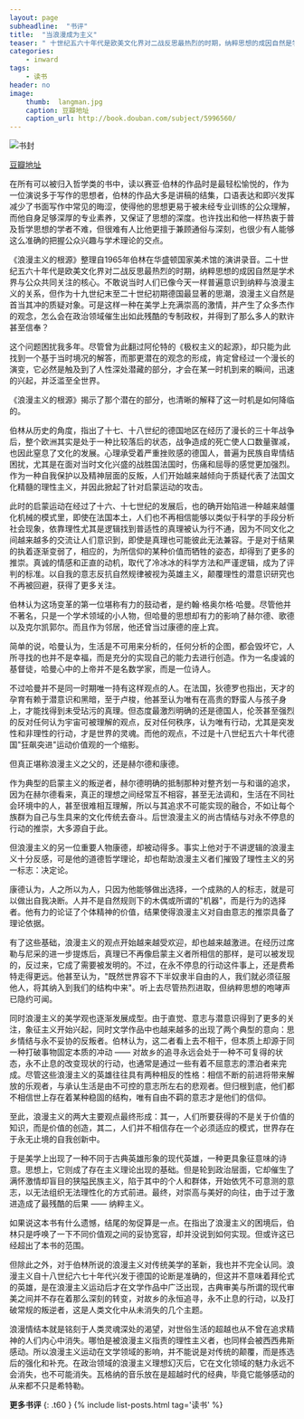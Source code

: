 ```yaml
---
layout: page
subheadline:  "书评"
title:  "当浪漫成为主义"
teaser: " 十世纪五六十年代是欧美文化界对二战反思最热烈的时期，纳粹思想的成因自然是学术界与公众共同关注的核心。作为十九世纪末至二十世纪初期德国最显著的思潮，浪漫主义自然是首当其冲的质疑对象。可是这样一种在美学上充满崇高的激情，并产生了众多杰作的观念，怎么会在政治领域催生出如此残酷的专制政权，并得到了那么多人的默许甚至信奉？  "
categories:
    - inward
tags:
    - 读书
header: no
image:
    thumb:  langman.jpg
    caption: 豆瓣地址
    caption_url: http://book.douban.com/subject/5996560/
---
```


<img src="{{ site.url}}/images/langman.jpg" alt="书封">
<p><a href="http://book.douban.com/subject/5996560/">豆瓣地址</a></p>

在所有可以被归入哲学类的书中，读以赛亚·伯林的作品时是最轻松愉悦的，作为一位演说多于写作的思想者，伯林的作品大多是讲稿的结集，口语表达和即兴发挥减少了书面写作中常见的晦涩，使得他的思想更易于被未经专业训练的公众理解，而他自身足够深厚的专业素养，又保证了思想的深度。也许找出和他一样热衷于普及哲学思想的学者不难，但很难有人比他更擅于兼顾通俗与深刻，也很少有人能够这么准确的把握公众兴趣与学术理论的交点。

《浪漫主义的根源》整理自1965年伯林在华盛顿国家美术馆的演讲录音。二十世纪五六十年代是欧美文化界对二战反思最热烈的时期，纳粹思想的成因自然是学术界与公众共同关注的核心。不敢说当时人们已像今天一样普遍意识到纳粹与浪漫主义的关系，但作为十九世纪末至二十世纪初期德国最显著的思潮，浪漫主义自然是首当其冲的质疑对象。可是这样一种在美学上充满崇高的激情，并产生了众多杰作的观念，怎么会在政治领域催生出如此残酷的专制政权，并得到了那么多人的默许甚至信奉？

这个问题困扰我多年。尽管曾为此翻过阿伦特的《极权主义的起源》，却只能为此找到一个基于当时境况的解答，而那更潜在的观念的形成，肯定曾经过一个漫长的演变，它必然是触及到了人性深处潜藏的部分，才会在某一时机到来的瞬间，迅速的兴起，并泛滥至全世界。

《浪漫主义的根源》揭示了那个潜在的部分，也清晰的解释了这一时机是如何降临的。

伯林从历史的角度，指出了十七、十八世纪的德国地区在经历了漫长的三十年战争后，整个欧洲其实是处于一种比较落后的状态，战争造成的死亡使人口数量骤减，也因此窒息了文化的发展。心理承受着严重挫败感的德国人，普遍为民族自卑情结困扰，尤其是在面对当时文化兴盛的战胜国法国时，伤痛和屈辱的感觉更加强烈。作为一种自我保护以及精神层面的反叛，人们开始越来越倾向于质疑代表了法国文化精髓的理性主义，并因此掀起了针对启蒙运动的攻击。

此时的启蒙运动在经过了十六、十七世纪的发展后，也的确开始陷进一种越来越僵化机械的模式里，即使在法国本土，人们也不再相信能够以类似于科学的手段分析社会现象，依靠理性尤其是逻辑找到普适性的真理被认为行不通，因为不同文化之间越来越多的交流让人们意识到，即使是真理也可能彼此无法兼容。于是对于结果的执着逐渐变弱了，相应的，为所信仰的某种价值而牺牲的姿态，却得到了更多的推崇。真诚的情感和正直的动机，取代了冷冰冰的科学方法和严谨逻辑，成为了评判的标准。以自我的意志反抗自然规律被视为英雄主义，颠覆理性的潜意识研究也不再被回避，获得了更多关注。

伯林认为这场变革的第一位堪称有力的鼓动者，是约翰·格奥尔格·哈曼。尽管他并不著名，只是一个学术领域的小人物，但哈曼的思想却有力的影响了赫尔德、歌德以及克尔凯郭尔。而且作为邻居，他还曾当过康德的座上宾。

简单的说，哈曼认为，生活是不可用来分析的，任何分析的企图，都会毁坏它，人所寻找的也并不是幸福，而是充分的实现自己的能力去进行创造。作为一名虔诚的基督徒，哈曼心中的上帝并不是名数学家，而是一位诗人。

不过哈曼并不是同一时期唯一持有这样观点的人。在法国，狄德罗也指出，天才的孕育有赖于潜意识和黑暗，至于卢梭，他甚至认为唯有在高贵的野蛮人与孩子身上，才能找得到未受玷污的真理。但态度最激烈明确的还是德国人，伦茨甚至强烈的反对任何认为宇宙可被理解的观点，反对任何秩序，认为唯有行动，尤其是突发性和非理性的行动，才是世界的灵魂。而他的观点，不过是十八世纪五六十年代德国"狂飙突进"运动价值观的一个缩影。

但真正堪称浪漫主义之父的，还是赫尔德和康德。

作为典型的启蒙主义的叛逆者，赫尔德明确的抵制那种对整齐划一与和谐的追求，因为在赫尔德看来，真正的理想之间经常互不相容，甚至无法调和，生活在不同社会环境中的人，甚至很难相互理解，所以与其追求不可能实现的融合，不如让每个族群为自己与生具来的文化传统去奋斗。后世浪漫主义的尚古情结与对永不停息的行动的推崇，大多源自于此。

但浪漫主义的另一位重要人物康德，却被动得多。事实上他对于不讲逻辑的浪漫主义十分反感，可是他的道德哲学理论，却也帮助浪漫主义者们摧毁了理性主义的另一标志：决定论。

康德认为，人之所以为人，只因为他能够做出选择，一个成熟的人的标志，就是可以做出自我决断。人并不是自然规则下的木偶或所谓的"机器"，而是行为的选择者。他有力的论证了个体精神的价值，结果使得浪漫主义对自由意志的推崇具备了理论依据。

有了这些基础，浪漫主义的观点开始越来越受欢迎，却也越来越激进。在经历过席勒与尼采的进一步提炼后，真理已不再像启蒙主义者所相信的那样，是可以被发现的，反过来，它成了需要被发明的。不过，在永不停息的行动这件事上，还是费希特走得更远。他甚至认为，"既然世界容不下半奴隶半自由的人，我们就必须征服他人，将其纳入到我们的结构中来"。听上去尽管热烈进取，但纳粹思想的咆哮声已隐约可闻。

同时浪漫主义的美学观也逐渐发展成型。由于直觉、意志与潜意识得到了更多的关注，象征主义开始兴起，同时文学作品中也越来越多的出现了两个典型的意向：思乡情结与永不妥协的反叛者。伯林认为，这二者看上去不相干，但本质上却源于同一种打破事物固定本质的冲动 —— 对故乡的追寻永远会处于一种不可复得的状态，永不止息的改变现状的行动，也通常是通过一些有着不屈意志的漂泊者来完成。尽管这些浪漫主义的英雄往往具有两种相反的性格：相信不断的前进将带来解放的乐观者，与承认生活是由不可控的意志所左右的悲观者。但归根到底，他们都不相信世上存在着某种稳固的结构，唯有自由不羁的意志才是他们的信仰。

至此，浪漫主义的两大主要观点最终形成：其一，人们所要获得的不是关于价值的知识，而是价值的创造，其二，人们并不相信存在一个必须适应的模式，世界存在于永无止境的自我创新中。

于是美学上出现了一种不同于古典英雄形象的现代英雄，一种更具象征意味的诗意。思想上，它则成了存在主义理论出现的基础。但是轮到政治层面，它却催生了满怀激情却盲目的狭隘民族主义，陷于其中的个人和群体，开始依凭不可意测的意志，以无法组织无法理性化的方式前进。最终，对崇高与美好的向往，由于过于激进造成了最残酷的后果 —— 纳粹主义。

如果说这本书有什么遗憾，结尾的匆促算是一点。在指出了浪漫主义的困境后，伯林只是呼唤了一下不同价值观之间的妥协宽容，却并没说到如何实现。但或许这已经超出了本书的范围。

但除此之外，对于伯林所说的浪漫主义对传统美学的革新，我也并不完全认同。浪漫主义自十八世纪六七十年代兴发于德国的论断是准确的，但这并不意味着拜伦式的英雄，是在浪漫主义运动后才在文学作品中广泛出现，古典审美与所谓的现代审美之间并不存在着那么深刻的转变，对故乡的永恒追寻，永不止息的行动，以及打破常规的叛逆者，这是人类文化中从未消失的几个主题。

浪漫情结本就是铭刻于人类灵魂深处的渴望，对世俗生活的超越也从不曾在追求精神的人们内心中消失。哪怕是被浪漫主义指责的理性主义者，也同样会被西西弗斯感动。所以浪漫主义运动在文学领域的影响，并不能说是对传统的颠覆，而是拣选后的强化和补充。在政治领域的浪漫主义理想幻灭后，它在文化领域的魅力永远不会消失，也不可能消失。瓦格纳的音乐放在是超越时代的经典，毕竟它能够感动的从来都不只是希特勒。


<strong>更多书评</strong>
{: .t60 }
{% include list-posts.html tag='读书' %}